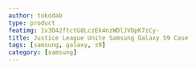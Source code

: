 ```yaml
---
author: tokodab
type: product
featimg: 1x3D42ftctG8LczEk4nzWDlJVDpK7zCy-
title: Justice League Unite Samsung Galaxy S9 Case
tags: [samsung, galaxy, s9]
category: [samsung]
---
```

